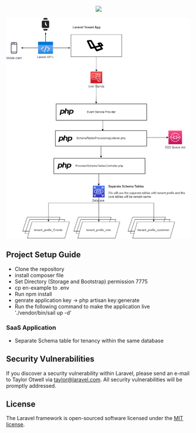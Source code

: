 <p align="center"><a href="https://laravel.com" target="_blank"><img src="https://raw.githubusercontent.com/laravel/art/master/logo-lockup/5%20SVG/2%20CMYK/1%20Full%20Color/laravel-logolockup-cmyk-red.svg" width="400"></a></p>

![Screenshot](Laravel-SaaS-Application-Template.png)

## Project Setup Guide

- Clone the repository 
- install composer file
- Set Directory (Storage and Bootstrap) permission 7775
- cp en-example to .env
- Run npm install
- genrate application key -> php artisan key:generate
- Run the following command to make the application live './vendor/bin/sail up -d'


### SaaS Application

- Separate Schema table for tenancy within the same database
  

## Security Vulnerabilities

If you discover a security vulnerability within Laravel, please send an e-mail to Taylor Otwell via [taylor@laravel.com](mailto:taylor@laravel.com). All security vulnerabilities will be promptly addressed.

## License

The Laravel framework is open-sourced software licensed under the [MIT license](https://opensource.org/licenses/MIT).
